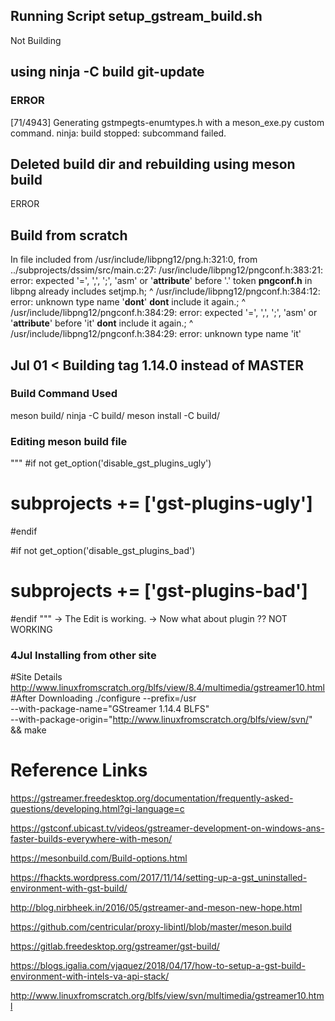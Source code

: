 ## Running Script setup_gstream_build.sh
Not Building

## using ninja -C build git-update
### ERROR
[71/4943] Generating gstmpegts-enumtypes.h with a meson_exe.py custom command.
ninja: build stopped: subcommand failed.

## Deleted build dir and rebuilding using meson build
ERROR

## Build from scratch

In file included from /usr/include/libpng12/png.h:321:0,
                 from ../subprojects/dssim/src/main.c:27:
/usr/include/libpng12/pngconf.h:383:21: error: expected '=', ',', ';', 'asm' or '__attribute__' before '.' token
            __pngconf.h__ in libpng already includes setjmp.h;
                     ^
/usr/include/libpng12/pngconf.h:384:12: error: unknown type name '__dont__'
            __dont__ include it again.;
            ^
/usr/include/libpng12/pngconf.h:384:29: error: expected '=', ',', ';', 'asm' or '__attribute__' before 'it'
            __dont__ include it again.;
                             ^
/usr/include/libpng12/pngconf.h:384:29: error: unknown type name 'it'

## Jul 01 < Building tag 1.14.0 instead of MASTER
### Build Command Used
meson build/
ninja -C build/
meson install -C build/ 


### Editing meson build file
"""
#if not get_option('disable_gst_plugins_ugly')
#    subprojects += ['gst-plugins-ugly']
#endif

#if not get_option('disable_gst_plugins_bad')
#    subprojects += ['gst-plugins-bad']
#endif
"""
-> The Edit is working.
-> Now what about plugin ?? NOT WORKING

### 4Jul Installing from other site
#Site Details
http://www.linuxfromscratch.org/blfs/view/8.4/multimedia/gstreamer10.html
#After Downloading
./configure --prefix=/usr \
            --with-package-name="GStreamer 1.14.4 BLFS" \
            --with-package-origin="http://www.linuxfromscratch.org/blfs/view/svn/" &&
make

# Reference Links 

https://gstreamer.freedesktop.org/documentation/frequently-asked-questions/developing.html?gi-language=c

https://gstconf.ubicast.tv/videos/gstreamer-development-on-windows-ans-faster-builds-everywhere-with-meson/

https://mesonbuild.com/Build-options.html

https://fhackts.wordpress.com/2017/11/14/setting-up-a-gst_uninstalled-environment-with-gst-build/

http://blog.nirbheek.in/2016/05/gstreamer-and-meson-new-hope.html

https://github.com/centricular/proxy-libintl/blob/master/meson.build

https://gitlab.freedesktop.org/gstreamer/gst-build/

https://blogs.igalia.com/vjaquez/2018/04/17/how-to-setup-a-gst-build-environment-with-intels-va-api-stack/

http://www.linuxfromscratch.org/blfs/view/svn/multimedia/gstreamer10.html

